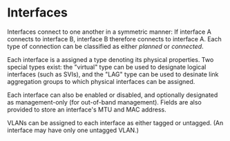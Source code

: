 # Interfaces

Interfaces connect to one another in a symmetric manner: If interface A connects to interface B, interface B therefore connects to interface A. Each type of connection can be classified as either *planned* or *connected*.

Each interface is a assigned a type denoting its physical properties. Two special types exist: the "virtual" type can be used to designate logical interfaces (such as SVIs), and the "LAG" type can be used to desinate link aggregation groups to which physical interfaces can be assigned.

Each interface can also be enabled or disabled, and optionally designated as management-only (for out-of-band management). Fields are also provided to store an interface's MTU and MAC address.

VLANs can be assigned to each interface as either tagged or untagged. (An interface may have only one untagged VLAN.)

